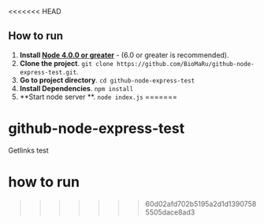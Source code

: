 <<<<<<< HEAD
## How to run
1. **Install [Node 4.0.0 or greater](https://nodejs.org)** - (6.0 or greater is recommended).
2. **Clone the project**. `git clone https://github.com/BioMaRu/github-node-express-test.git`.
3. **Go to project directory**. `cd github-node-express-test`
4. **Install Dependencies**. `npm install`
5. **Start node server **. `node index.js`
=======
# github-node-express-test
Getlinks test

# how to run
>>>>>>> 60d02afd702b5195a2d1d13907585505dace8ad3
